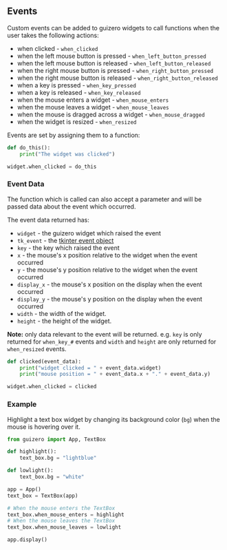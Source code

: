 ## Events

Custom events can be added to guizero widgets to call functions when the user takes the following actions:

- when clicked - `when_clicked`
- when the left mouse button is pressed - `when_left_button_pressed`
- when the left mouse button is released - `when_left_button_released`
- when the right mouse button is pressed - `when_right_button_pressed`
- when the right mouse button is released - `when_right_button_released`
- when a key is pressed - `when_key_pressed`
- when a key is released - `when_key_released`
- when the mouse enters a widget - `when_mouse_enters`
- when the mouse leaves a widget - `when_mouse_leaves`
- when the mouse is dragged across a widget - `when_mouse_dragged`
- when the widget is resized - `when_resized`

Events are set by assigning them to a function:

```python
def do_this():
    print("The widget was clicked")

widget.when_clicked = do_this
```

### Event Data

The function which is called can also accept a parameter and will be passed data about the event which occurred.

The event data returned has:

- `widget` - the guizero widget which raised the event
- `tk_event` - the [tkinter event object](http://effbot.org/tkinterbook/tkinter-events-and-bindings.htm)
- `key` - the key which raised the event
- `x` - the mouse's x position relative to the widget when the event occurred
- `y` - the mouse's y position relative to the widget when the event occurred
- `display_x` - the mouse's x position on the display when the event occurred
- `display_y` - the mouse's y position on the display when the event occurred
- `width` - the width of the widget. 
- `height` - the height of the widget.

**Note:** only data relevant to the event will be returned. e.g. `key` is only returned for `when_key_#` events and `width` and `height` are only returned for `when_resized` events.

```python
def clicked(event_data):
    print("widget clicked = " + event_data.widget)
    print("mouse position = " + event_data.x + "." + event_data.y)

widget.when_clicked = clicked
```

### Example

Highlight a text box widget by changing its background color (`bg`) when the mouse is hovering over it.

```python
from guizero import App, TextBox

def highlight():
    text_box.bg = "lightblue"

def lowlight():
    text_box.bg = "white"

app = App()
text_box = TextBox(app)

# When the mouse enters the TextBox
text_box.when_mouse_enters = highlight
# When the mouse leaves the TextBox
text_box.when_mouse_leaves = lowlight

app.display()
```